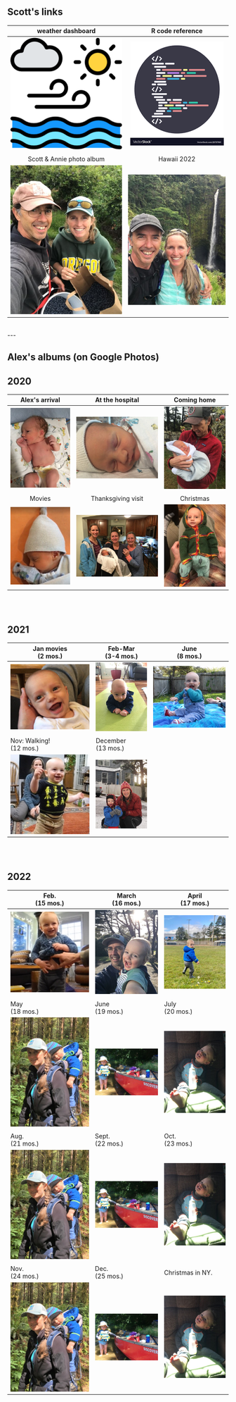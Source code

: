 <br>

## Scott's links

| weather dashboard | R code reference |
|:---:|:---:|
| [![mythumb](assets/weather%20icon.png "weather links")](docs/SRM_weather7.html) | [![mythumb](assets/code.png "Scott's R code quick reference")](docs/SRM_code.html) | 
|   |   |
| Scott & Annie photo album | Hawaii 2022 |
|[![mythumb](images/Scott%20n%20Annie%20thm.jpg "Scott & Annie 2020")](https://photos.app.goo.gl/Lyh4CcWdFuuiufuv5) | [![mythumb](images/Hawaii_thm.JPG "Hawaii 2022")](https://photos.app.goo.gl/fkz3FdM8WAb3SHdq9) |

<br>
---
<br>

## Alex's albums (on Google Photos)

## 2020

| Alex's arrival | At the hospital | Coming home |
|:---:|:---:|:---:|
| [![mythumb](images/introducing-alex-galen-marion_thm.jpg "Birthday")](https://photos.app.goo.gl/UsbqoToZ5JBLwnLX9) | [![mythumb](images/hospital_thm.jpg "At the hospital")](https://photos.app.goo.gl/Msw5y5udBryZNi338) | [![mythumb](images/coming%20home%202%20thm.jpg "Coming home")](https://photos.app.goo.gl/KvWUrYm67uxNgAHp7) |
|   |   |   |
|Movies | Thanksgiving visit | Christmas |
| [![mythumb](images/movies_thm.jpg "Movies")](https://photos.app.goo.gl/4mnHxyz3WaqjsbZn9) | [![mythumb](images/thanskgiving%20thm.jpg "Thanksgiving")](https://photos.app.goo.gl/9DxJhFJFUpnhJAe86) | [![mythumb](images/christmas%20thm2.jpg "First Christmas")](https://photos.app.goo.gl/rDrpdgzfQ8Rj3SrD6) |

<br><br>

## 2021

| Jan movies <br> (2 mos.)| Feb-Mar <br> (3-4 mos.) | June <br> (8 mos.)  |
|------------------------|-----------------------|--------------------------|
| [![mythumb](images/Jan%20movies%20thm.jpg "Movies from Jan 2021")](https://photos.app.goo.gl/Li67ZVJuo2Hgy5Gn6) | [![mythumb](images/3-4%20mos%20thm.jpg "3-4 mos")](https://photos.app.goo.gl/snuXCZF9zKHdtegE9) | [![mythumb](images/pre-crawling%20thm.jpg "last of the pre-crawling era")](https://photos.app.goo.gl/a3Ltsy1xZ3wZJPWH9) |
| | | |
| Nov: Walking! <br> (12 mos.) | December <br> (13 mos.) |
| [![mythumb](images/walking%20thm.jpg "Walking!!")](https://photos.app.goo.gl/SK3Sv5So67rF2tHn7) | [![mythumb](images/snow_21_thm.JPG "Christmas etc.") ](https://photos.app.goo.gl/AV1g4iXsNHVq6JyH9) |

<br><br>

## 2022

| Feb. <br> (15 mos.) | March <br> (16 mos.) | April <br> (17 mos.) |
|------------------------|------------------------|------------------------|
| [![mythumb](images/Feb_22_thm.jpg "Feb 2022")](https://photos.app.goo.gl/CezHX9BcY8BuRn1M9) | [![mythumb](images/March_22_thm.JPG "March 2022")](https://photos.app.goo.gl/Qw4DHUQhB8cQ34Qp9) | [![mythumb](images/Apr_22_thm.JPG "April 2022")](https://photos.app.goo.gl/6VsoFErA5ABAhpYe9) |
| | | |
| May <br> (18 mos.) | June <br> (19 mos.) | July <br> (20 mos.) |
| [![mythumb](images/May_22_thm.JPG "May 2022")](https://photos.app.goo.gl/ru4sv9hsiUfS3ew47) | [![mythumb](images/June_22_thm.JPG "June 2022")](https://photos.app.goo.gl/5ZX6Aqa4kusMXZQK9) | [![mythumb](images/July_22_thm.JPG "July 2022")](https://photos.app.goo.gl/dpVrwNgzGyVFR2mM8) |
| | | |
| Aug. <br> (21 mos.) | Sept. <br> (22 mos.) | Oct. <br> (23 mos.) |
| [![mythumb](images/May_22_thm.JPG "August 2022")](https://photos.app.goo.gl/ru4sv9hsiUfS3ew47) | [![mythumb](images/June_22_thm.JPG "September 2022")](https://photos.app.goo.gl/5ZX6Aqa4kusMXZQK9) | [![mythumb](images/July_22_thm.JPG "October 2022")](https://photos.app.goo.gl/dpVrwNgzGyVFR2mM8) |
| | | |
| Nov. <br> (24 mos.) | Dec. <br> (25 mos.) | Christmas in NY. <br> |
| [![mythumb](images/May_22_thm.JPG "November 2022")](https://photos.app.goo.gl/61gsp6bFL7WbjCuw7) | [![mythumb](images/June_22_thm.JPG "December 2022")](https://photos.app.goo.gl/dfUobZyAygbBRM4Z9) | [![mythumb](images/July_22_thm.JPG "Christmas 2022")](https://photos.app.goo.gl/yiQ3qWF3FtJeMJqV9) |


<br><br><br><br>


